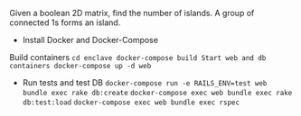 Given a boolean 2D matrix, find the number of islands. A group of connected 1s forms an island. 


* Install Docker and Docker-Compose

Build containers
`cd enclave
docker-compose build
Start web and db containers
docker-compose up -d web`

* Run tests and test DB
  `docker-compose run -e RAILS_ENV=test web bundle exec rake db:create`
  `docker-compose exec web bundle exec rake db:test:load`
  `docker-compose exec web bundle exec rspec`
  
